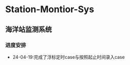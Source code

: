 # Station-Montior-Sys
海洋站监测系统
----------------------------------------------------------------

### 进度安排
* 24-04-19:完成了浮标定时case与按照起止时间录入case
